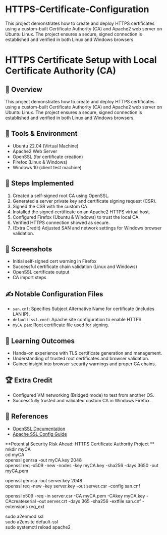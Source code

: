 # HTTPS-Certificate-Configuration
This project demonstrates how to create and deploy HTTPS certificates using a custom-built Certificate Authority (CA) and Apache2 web server on Ubuntu Linux. The project ensures a secure, signed connection is established and verified in both Linux and Windows browsers.

# HTTPS Certificate Setup with Local Certificate Authority (CA)

## 📌 Overview
This project demonstrates how to create and deploy HTTPS certificates using a custom-built Certificate Authority (CA) and Apache2 web server on Ubuntu Linux. The project ensures a secure, signed connection is established and verified in both Linux and Windows browsers.

## 🔧 Tools & Environment
- Ubuntu 22.04 (Virtual Machine)
- Apache2 Web Server
- OpenSSL (for certificate creation)
- Firefox (Linux & Windows)
- Windows 10 (client test machine)

## 🔐 Steps Implemented
1. Created a self-signed root CA using OpenSSL.
2. Generated a server private key and certificate signing request (CSR).
3. Signed the CSR with the custom CA.
4. Installed the signed certificate on an Apache2 HTTPS virtual host.
5. Configured Firefox (Ubuntu & Windows) to trust the local CA.
6. Verified HTTPS connection showed as secure.
7. (Extra Credit) Adjusted SAN and network settings for Windows browser validation.

## 📸 Screenshots
- Initial self-signed cert warning in Firefox
- Successful certificate chain validation (Linux and Windows)
- OpenSSL certificate output
- CA import steps

## ✍️ Notable Configuration Files
- `san.cnf`: Specifies Subject Alternative Name for certificate (includes LAN IP).
- `default-ssl.conf`: Apache site configuration to enable HTTPS.
- `myCA.pem`: Root certificate file used for signing.

## 🧠 Learning Outcomes
- Hands-on experience with TLS certificate generation and management.
- Understanding of trusted root certificates and browser validation.
- Gained insight into browser security warnings and proper CA chains.

## 🏆 Extra Credit
- Configured VM networking (Bridged mode) to test from another OS.
- Successfully trusted and validated custom CA in Windows Firefox.

## 📁 References
- [OpenSSL Documentation](https://www.openssl.org/docs/)
- [Apache SSL Config Guide](https://httpd.apache.org/docs/2.4/ssl/ssl_howto.html)

**Potential Security Risk Ahead: HTTPS Certificate Authority Project
**
mkdir myCA  
cd myCA  
openssl genrsa -out myCA.key 2048  
openssl req -x509 -new -nodes -key myCA.key -sha256 -days 3650 -out myCA.pem  

openssl genrsa -out server.key 2048  
openssl req -new -key server.key -out server.csr -config san.cnf  

openssl x509 -req -in server.csr -CA myCA.pem -CAkey myCA.key -CAcreateserial -out server.crt -days 365 -sha256 -extfile san.cnf -extensions req_ext  

sudo a2enmod ssl  
sudo a2ensite default-ssl  
sudo systemctl reload apache2  
